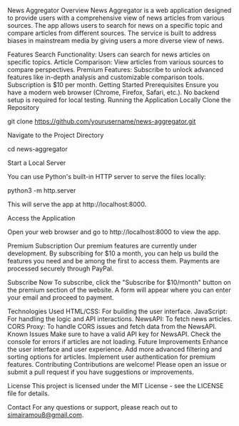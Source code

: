 News Aggregator
Overview
News Aggregator is a web application designed to provide users with a comprehensive view of news articles from various sources. The app allows users to search for news on a specific topic and compare articles from different sources. The service is built to address biases in mainstream media by giving users a more diverse view of news.

Features
Search Functionality: Users can search for news articles on specific topics.
Article Comparison: View articles from various sources to compare perspectives.
Premium Features: Subscribe to unlock advanced features like in-depth analysis and customizable comparison tools. Subscription is $10 per month.
Getting Started
Prerequisites
Ensure you have a modern web browser (Chrome, Firefox, Safari, etc.).
No backend setup is required for local testing.
Running the Application Locally
Clone the Repository

git clone https://github.com/yourusername/news-aggregator.git

Navigate to the Project Directory

cd news-aggregator

Start a Local Server

You can use Python's built-in HTTP server to serve the files locally:

python3 -m http.server

This will serve the app at http://localhost:8000.

Access the Application

Open your web browser and go to http://localhost:8000 to view the app.

Premium Subscription
Our premium features are currently under development. By subscribing for $10 a month, you can help us build the features you need and be among the first to access them. Payments are processed securely through PayPal.

Subscribe Now
To subscribe, click the "Subscribe for $10/month" button on the premium section of the website. A form will appear where you can enter your email and proceed to payment.

Technologies Used
HTML/CSS: For building the user interface.
JavaScript: For handling the logic and API interactions.
NewsAPI: To fetch news articles.
CORS Proxy: To handle CORS issues and fetch data from the NewsAPI.
Known Issues
Make sure to have a valid API key for NewsAPI.
Check the console for errors if articles are not loading.
Future Improvements
Enhance the user interface and user experience.
Add more advanced filtering and sorting options for articles.
Implement user authentication for premium features.
Contributing
Contributions are welcome! Please open an issue or submit a pull request if you have suggestions or improvements.

License
This project is licensed under the MIT License - see the LICENSE file for details.

Contact
For any questions or support, please reach out to simairamou8@gmail.com.

